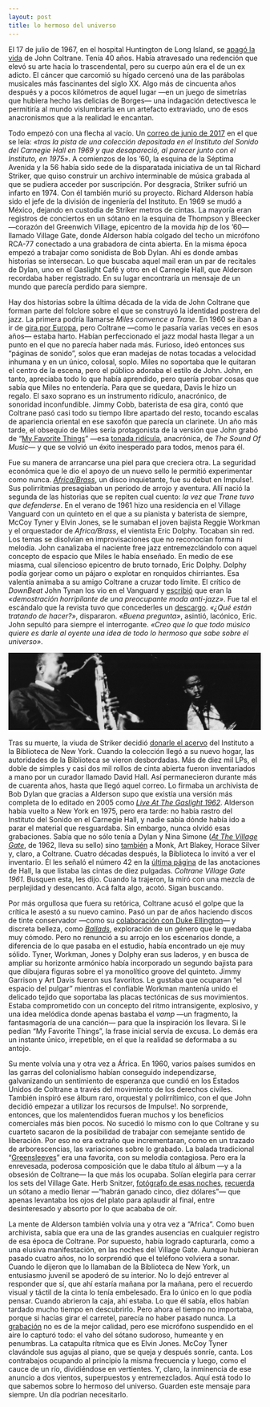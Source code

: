 ```yaml
---
layout: post
title: lo hermoso del universo
---
```


El 17 de julio de 1967, en el hospital Huntington de Long Island, se [apagó la vida](https://www.nytimes.com/1967/07/18/archives/john-coltrane-jazz-star-dies-inventive-saxophone-player-40.html) de John Coltrane. Tenía 40 años. Había atravesado una redención que elevó su arte hacia lo trascendental, pero su cuerpo aún era el de un ex adicto. El cáncer que carcomió su hígado cercenó una de las parábolas musicales más fascinantes del siglo XX. Algo más de cincuenta años después y a pocos kilómetros de aquel lugar —en un juego de simetrías que hubiera hecho las delicias de Borges— una indagación detectivesca le permitiría al mundo vislumbrarla en un artefacto extraviado, uno de esos anacronismos que a la realidad le encantan.

Todo empezó con una flecha al vacío. Un [correo de junio de 2017](https://listserv.loc.gov/cgi-bin/wa?A2=ind1701&L=ARSCLIST&P=65289) en el que se leía: *«tras la pista de una colección depositada en el Instituto del Sonido del Carnegie Hall en 1969 y que desapareció, al parecer junto con el Instituto, en 1975»*. A comienzos de los ’60, la esquina de la Séptima Avenida y la 56 había sido sede de la disparatada iniciativa de un tal Richard Striker, que quiso construir un archivo interminable de música grabada al que se pudiera acceder por suscripción. Por desgracia, Striker sufrió un infarto en 1974. Con él también murió su proyecto. Richard Alderson había sido el jefe de la división de ingeniería del Instituto. En 1969 se mudó a México, dejando en custodia de Striker metros de cintas. La mayoría eran registros de conciertos en un sótano en la esquina de Thompson y Bleecker —corazón del Greenwich Village, epicentro de la movida *hip* de los ’60— llamado Village Gate, donde Alderson había colgado del techo un micrófono RCA-77 conectado a una grabadora de cinta abierta. En la misma época empezó a trabajar como sonidista de Bob Dylan. Ahí es donde ambas historias se intersecan. Lo que buscaba aquel mail eran un par de recitales de Dylan, uno en el Gaslight Café y otro en el Carnegie Hall, que Alderson recordaba haber registrado. En su lugar encontraría un mensaje de un mundo que parecía perdido para siempre.

Hay dos historias sobre la última década de la vida de John Coltrane que forman parte del folclore sobre el que se construyó la identidad postrera del jazz. La primera podría llamarse *Miles convence a Trane*. En 1960 se iban a ir de [gira por Europa](https://digital.nepr.net/music/2016/09/22/john-coltranes-final-tour-with-miles-davis/), pero Coltrane —como le pasaría varias veces en esos años— estaba harto. Habían perfeccionado el jazz modal hasta llegar a un punto en el que no parecía haber nada más. Furioso, ideó entonces sus “páginas de sonido”, solos que eran madejas de notas tocadas a velocidad inhumana y en un único, colosal, soplo. Miles no soportaba que le quitaran el centro de la escena, pero el público adoraba el estilo de John. John, en tanto, apreciaba todo lo que había aprendido, pero quería probar cosas que sabía que Miles no entendería. Para que se quedara, Davis le hizo un regalo. El saxo soprano es un instrumento ridículo, anacrónico, de sonoridad inconfundible. Jimmy Cobb, baterista de esa gira, contó que Coltrane pasó casi todo su tiempo libre apartado del resto, tocando escalas de apariencia oriental en ese saxofón que parecía un clarinete. Un año más tarde, el obsequio de Miles sería protagonista de la versión que John grabó de “[My Favorite Things](https://open.spotify.com/track/3ZikLQCnH3SIswlGENBcKe)” —esa [tonada ridícula](https://youtu.be/2G6dd7ikrXs), anacrónica, de *The Sound Of Music*— y que se volvió un éxito inesperado para todos, menos para él.

Fue su manera de arrancarse una piel para que creciera otra. La seguridad económica que le dio el apoyo de un nuevo sello le permitió experimentar como nunca. *[Africa/Brass](https://open.spotify.com/album/04nfBhMWMp1Y6zhl4o0psq)*, un disco inquietante, fue su debut en Impulse!. Sus polirritmias presagiaban un periodo de arrojo y aventura. Allí nació la segunda de las historias que se repiten cual cuento: *la vez que Trane tuvo que defenderse*. En el verano de 1961 hizo una residencia en el Village Vanguard con un quinteto en el que a su pianista y baterista de siempre, McCoy Tyner y Elvin Jones, se le sumaban el joven bajista Reggie Workman y el orquestador de *Africa/Brass*, el vientista Eric Dolphy. Tocaban sin red. Los temas se disolvían en improvisaciones que no reconocían forma ni melodía. John canalizaba el naciente free jazz entremezclándolo con aquel concepto de espacio que Miles le había enseñado. En medio de ese miasma, cual silencioso epicentro de bruto tornado, Eric Dolphy. Dolphy podía gorjear como un pájaro o explotar en ronquidos chirriantes. Esa valentía animaba a su amigo Coltrane a cruzar todo límite. El crítico de *DownBeat* John Tynan los vio en el Vanguard y [escribió](https://www.listeningsessions.ca/p/eavesdropping-on-john-coltrane-in) que eran la *«demostración horripilante de una preocupante moda anti-jazz»*. Fue tal el escándalo que la revista tuvo que concederles un [descargo](https://downbeat.com/microsites/prestige/dolphy-interview.html). *«¿Qué están tratando de hacer?»*, dispararon. *«Buena pregunta»*, asintió, lacónico, Eric. John sepultó para siempre el interrogante. *«Creo que lo que todo músico quiere es darle al oyente una idea de todo lo hermoso que sabe sobre el universo»*.

![alt text](https://raw.githubusercontent.com/irigoin/irigoin.github.io/master/images/dossaxos2.jpg "Impressions")

Tras su muerte, la viuda de Striker decidió [donarle el acervo](https://www.nypl.org/blog/2023/07/28/how-pair-unreleased-john-coltrane-tapes-surfaced-nypl) del Instituto a la Biblioteca de New York. Cuando la colección llegó a su nuevo hogar, las autoridades de la Biblioteca se vieron desbordadas. Más de diez mil LPs, el doble de simples y casi dos mil rollos de cinta abierta fueron inventariados a mano por un curador llamado David Hall. Así permanecieron durante más de cuarenta años, hasta que llegó aquel correo. Lo firmaba un archivista de Bob Dylan que gracias a Alderson supo que existía una versión más completa de lo editado en 2005 como *[Live At The Gaslight 1962](https://open.spotify.com/album/19xz9yHTLzLRC0CL38lfw6)*. Alderson había vuelto a New York en 1975, pero era tarde: no había rastro del Instituto del Sonido en el Carnegie Hall, y nadie sabía dónde había ido a parar el material que resguardaba. Sin embargo, nunca olvidó esas grabaciones. Sabía que no sólo tenía a Dylan y Nina Simone (*[At The Village Gate](https://open.spotify.com/album/71XzA1szstQ1hDAnX1NeSH)*, de 1962, lleva su sello) sino [también](https://media.npr.org/assets/img/2023/05/31/herb-snitzer---village-gate-marquee_custom-10c55cdb4a3aad9dc5e69546f524305d8eaaf2e9-s800-c85.webp) a Monk, Art Blakey, Horace Silver y, claro, a Coltrane. Cuatro décadas después, la Biblioteca lo invitó a ver el inventario. Él les señaló el número 42 en la [última página](https://www.nypl.org/scout/_next/image?url=https%3A%2F%2Fdrupal.nypl.org%2Fsites-drupal%2Fdefault%2Ffiles%2Fstyles%2Fmax_width_960%2Fpublic%2F2023-07%2FImage10-InstituteOfSound_Handwritten.jpg%3Fitok%3DFn8umR8x&w=1920&q=90) de las anotaciones de Hall, la que listaba las cintas de diez pulgadas. *Coltrane Village Gate 1961*. Busquen esta, les dijo. Cuando la trajeron, la miró con una mezcla de perplejidad y desencanto. Acá falta algo, acotó. Sigan buscando.

Por más orgullosa que fuera su retórica, Coltrane acusó el golpe que la crítica le asestó a su nuevo camino. Pasó un par de años haciendo discos de tinte conservador —como su [colaboración con Duke Ellington](https://open.spotify.com/album/1OvmilWKtrabJGEpPRlgK5)— y discreta belleza, como *[Ballads](https://open.spotify.com/album/2fdnSzyVkyG5R0VJgo9Gv5)*, exploración de un género que le quedaba muy cómodo. Pero no renunció a su arrojo en los escenarios donde, a diferencia de lo que pasaba en el estudio, había encontrado un eje muy sólido. Tyner, Workman, Jones y Dolphy eran sus laderos, y en busca de ampliar su horizonte armónico había incorporado un segundo bajista para que dibujara figuras sobre el ya monolítico groove del quinteto. Jimmy Garrison y Art Davis fueron sus favoritos. Le gustaba que ocuparan “el espacio del pulgar” mientras el confiable Workman mantenía unido el delicado tejido que soportaba las placas tectónicas de sus movimientos. Estaba comprometido con un concepto del ritmo intransigente, explosivo, y una idea melódica donde apenas bastaba el *vamp* —un fragmento, la fantasmagoría de una canción— para que la inspiración los llevara. Si le pedían “My Favorite Things”, la frase inicial servía de excusa. Lo demás era un instante único, irrepetible, en el que la realidad se deformaba a su antojo.

Su mente volvía una y otra vez a África. En 1960, varios países sumidos en las garras del colonialismo habían conseguido independizarse, galvanizando un sentimiento de esperanza que cundió en los Estados Unidos de Coltrane a través del movimiento de los derechos civiles. También inspiró ese álbum raro, orquestal y polirrítimico, con el que John decidió empezar a utilizar los recursos de Impulse!. No sorprende, entonces, que los malentendidos fueran muchos y los beneficios comerciales más bien pocos. No sucedió lo mismo con lo que Coltrane y su cuarteto sacaron de la posibilidad de trabajar con semejante sentido de liberación. Por eso no era extraño que incrementaran, como en un trazado de arborescencias, las variaciones sobre lo grabado. La balada tradicional “[Greensleeves](https://open.spotify.com/track/2cPVD6TirfJ8a9LbFNpjrx)” era una favorita, con su melodía contagiosa. Pero era la enrevesada, poderosa composición que le daba título al álbum —y a la obsesión de Coltrane— la que más los ocupaba. Solían elegirla para cerrar los sets del Village Gate. Herb Snitzer, [fotógrafo de esas noches](https://risdmuseum.org/art-design/collection/john-coltrane-backstage-village-gate-new-york-city-1961-201513227), [recuerda](https://www.newyorker.com/culture/culture-desk/a-newly-discovered-realm-of-accomplishment-for-john-coltrane) un sótano a medio llenar —“habrán ganado cinco, diez dólares”— que apenas levantaba los ojos del plato para aplaudir al final, entre desinteresado y absorto por lo que acababa de oír.

La mente de Alderson también volvía una y otra vez a “Africa”. Como buen archivista, sabía que era una de las grandes ausencias en cualquier registro de esa época de Coltrane. Por supuesto, había logrado capturarla, como a una elusiva manifestación, en las noches del Village Gate. Aunque hubieran pasado cuatro años, no lo sorprendió que el teléfono volviera a sonar. Cuando le dijeron que lo llamaban de la Biblioteca de New York, un entusiasmo juvenil se apoderó de su interior. No lo dejó entrever al responder que sí, que ahí estaría mañana por la mañana, pero el recuerdo visual y táctil de la cinta lo tenía embelesado. Era lo único en lo que podía pensar. Cuando abrieron la caja, ahí estaba. Lo que él sabía, ellos habían tardado mucho tiempo en descubrirlo. Pero ahora el tiempo no importaba, porque si hacías girar el carretel, parecía no haber pasado nunca. La [grabación](https://open.spotify.com/track/5V5HRJEn8y0ZcfOmdGMaZj) no es de la mejor calidad, pero ese micrófono suspendido en el aire lo capturó todo: el vaho del sótano sudoroso, humeante y en penumbras. La catapulta rítmica que es Elvin Jones. McCoy Tyner clavándole sus agujas al piano, que se queja y después sonríe, canta. Los contrabajos ocupando al principio la misma frecuencia y luego, como el cauce de un río, dividiéndose en vertientes. Y, claro, la inminencia de ese anuncio a dos vientos, superpuestos y entremezclados. Aquí está todo lo que sabemos sobre lo hermoso del universo. Guarden este mensaje para siempre. Un día podrían necesitarlo.
